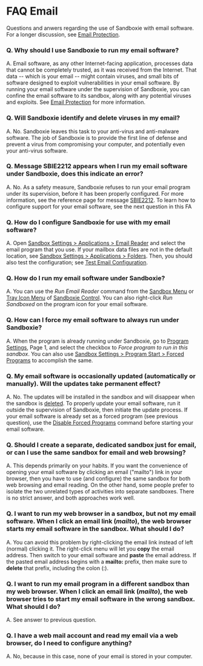 # FAQ Email

Questions and anwers regarding the use of Sandboxie with email software. For a longer discussion, see [Email Protection](EmailProtection.md).

### Q. Why should I use Sandboxie to run my email software?

A. Email software, as any other Internet-facing application, processes data that cannot be completely trusted, as it was received from the Internet. That data -- which is your email -- might contain viruses, and small bits of software designed to exploit vulnerabilities in your email software. By running your email software under the supervision of Sandboxie, you can confine the email software to its sandbox, along with any potential viruses and exploits. See [Email Protection](EmailProtection.md) for more information.

### Q. Will Sandboxie identify and delete viruses in my email?

A. No. Sandboxie leaves this task to your anti-virus and anti-malware software. The job of Sandboxie is to provide the first line of defense and prevent a virus from compromising your computer, and potentially even your anti-virus software.

### Q. Message SBIE2212 appears when I run my email software under Sandboxie, does this indicate an error?

A. No. As a safety measure, Sandboxie refuses to run your email program under its supervision, before it has been properly configured. For more information, see the reference page for message [SBIE2212](SBIE2212.md). To learn how to configure support for your email software, see the next question in this FA

### Q. How do I configure Sandboxie for use with my email software?

A. Open [Sandbox Settings > Applications > Email Reader](ApplicationsSettings.md#email-reader) and select the email program that you use. If your mailbox data files are not in the default location, see [Sandbox Settings > Applications > Folders](ApplicationsSettings.md#folders). Then, you should also test the configuration; see [Test Email Configuration](TestEmailConfiguration.md).

### Q. How do I run my email software under Sandboxie?

A. You can use the _Run Email Reader_ command from the [Sandbox Menu](SandboxMenu.md) or [Tray Icon Menu](TrayIconMenu.md) of [Sandboxie Control](SandboxieControl.md). You can also right-click _Run Sandboxed_ on the program icon for your email software.

### Q. How can I force my email software to always run under Sandboxie?

A. When the program is already running under Sandboxie, go to [Program Settings](ProgramSettings.md#page-1), Page 1, and select the checkbox to _Force program to run in this sandbox_. You can also use [Sandbox Settings > Program Start > Forced Programs](ProgramStartSettings.md#forced-programs) to accomplish the same.

### Q. My email software is occasionally updated (automatically or manually). Will the updates take permanent effect?

A. No. The updates will be installed in the sandbox and will disappear when the sandbox is [deleted](DeleteSandbox.md). To properly update your email software, run it outside the supervision of Sandboxie, then initiate the update process. If your email software is already set as a forced program (see previous question), use the [Disable Forced Programs](FileMenu.md#disable-forced-programs) command before starting your email software.

### Q. Should I create a separate, dedicated sandbox just for email, or can I use the same sandbox for email and web browsing?

A. This depends primarily on your habits. If you want the convenience of opening your email software by clicking an email ("mailto") link in your browser, then you have to use (and configure) the same sandbox for both web browsing and email reading. On the other hand, some people prefer to isolate the two unrelated types of activities into separate sandboxes. There is no strict answer, and both approaches work well.

### Q. I want to run my web browser in a sandbox, but not my email software. When I click an email link (_mailto_), the web browser starts my email software in the sandbox. What should I do?

A. You can avoid this problem by right-clicking the email link instead of left (normal) clicking it. The right-click menu will let you **copy** the email address. Then switch to your email software and **paste** the email address. If the pasted email address begins with a **mailto:** prefix, then make sure to **delete** that prefix, including the colon (:).

### Q. I want to run my email program in a different sandbox than my web browser. When I click an email link (_mailto_), the web browser tries to start my email software in the wrong sandbox. What should I do?

A. See answer to previous question.

### Q. I have a web mail account and read my email via a web browser, do I need to configure anything?

A. No, because in this case, none of your email is stored in your computer.
